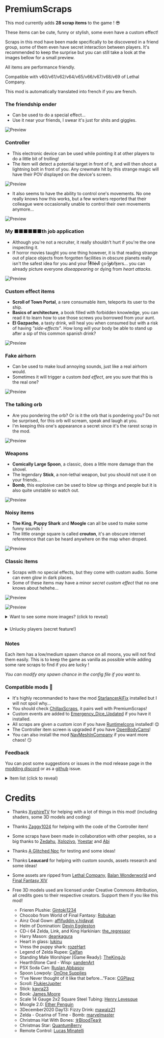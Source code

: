 # PremiumScraps

This mod currently adds **28 scrap items** to the game ! 😎

These items can be cute, funny or stylish, some even have a custom effect!

Scraps in this mod have been made specifically to be discovered in a friend group, some of them even have secret interaction between players. It's recommended to keep the surprise but you can still take a look at the images bellow for a small preview.

All items are performance friendly.

Compatible with v60/v61/v62/v64/v65/v66/v67/v68/v69 of Lethal Company.

This mod is automatically translated into french if you are french.

### The friendship ender
- Can be used to do a special effect...
- Use it near your friends, I swear it's just for shits and giggles.

![Preview](https://raw.githubusercontent.com/ZigzagAwaka/PremiumScraps/main/Images/premiumscraps-troll.PNG)

### Controller
- This electronic device can be used while pointing it at other players to do a little bit of trolling!
- The item will detect a potential target in front of it, and will then shoot a lightning bolt in front of you. Any crewmate hit by this strange magic will have their POV displayed on the device's screen.

![Preview](https://raw.githubusercontent.com/ZigzagAwaka/PremiumScraps/main/Images/premiumscraps-controller1.PNG)

- It also seems to have the ability to control one's movements. No one really knows how this works, but a few workers reported that their colleague were occasionally unable to control their own movements anymore...

![Preview](https://raw.githubusercontent.com/ZigzagAwaka/PremiumScraps/main/Images/premiumscraps-controller2.PNG)

### My ■■■■■■th job application
- Although you're not a recruiter, it really shouldn't hurt if you're the one inspecting it.
- If horror movies taught you one thing however, it is that reading strange out of place objects from forgotten facilities in obscure planets really isn't the safest idea for you and your f̣̓̊eͦ́ͦllo̵̶̍w͛ͮ͒ c͍o-̖̋w̸̱͎or̬͗kers... you can already picture everyone *diseappearing* or dying from *heart attacks*.

![Preview](https://raw.githubusercontent.com/ZigzagAwaka/PremiumScraps/main/Images/premiumscraps-darkjob.png)

### Custom effect items
- **Scroll of Town Portal**, a rare consumable item, teleports its user to the ship.
- **Basics of architecture**, a book filled with forbidden knowledge, you can read it to learn how to use those screws you borrowed from your aunt.
- **El Gazpacho**, a tasty drink, will heal you when consumed but with a risk of having *"side-effects"*. How long will your body be able to stand up after a sip of this common spanish drink?

![Preview](https://raw.githubusercontent.com/ZigzagAwaka/PremiumScraps/main/Images/premiumscraps-effects.PNG)

### Fake airhorn
- Can be used to make loud annoying sounds, just like a real airhorn would.
- Sometimes it will trigger a custom *bad effect*, are you sure that this is the real one?

![Preview](https://raw.githubusercontent.com/ZigzagAwaka/PremiumScraps/main/Images/premiumscraps-airhorn.PNG)

### The talking orb
- Are you pondering the orb? Or is it the orb that is pondering you? Do not be surprised, for this orb will scream, speak and laugh at you.
- I'm keeping this one's appearance a secret since it's the rarest scrap in the mod. 

![Preview](https://raw.githubusercontent.com/ZigzagAwaka/PremiumScraps/main/Images/premiumscraps-orb.PNG)

### Weapons
- **Comically Large Spoon**, a classic, does a little more damage than the shovel.
- The legendary **Stick**, a non-lethal weapon, but you should not use it on your friends...
- **Bomb**, this explosive can be used to blow up things and people but it is also quite unstable so watch out.

![Preview](https://raw.githubusercontent.com/ZigzagAwaka/PremiumScraps/main/Images/premiumscraps-weapons.PNG)

### Noisy items
- **The King**, **Puppy Shark** and **Moogle** can all be used to make some funny sounds !
- The little orange square is called **crouton**, it's an obscure internet refererence that can be heard anywhere on the map when droped.

![Preview](https://raw.githubusercontent.com/ZigzagAwaka/PremiumScraps/main/Images/premiumscraps-audio.PNG)

### Classic items
- Scraps with no special effects, but they come with custom audio. Some can even glow in dark places.
- Some of these items may have a minor *secret custom effect* that no one knows about hehehe...

![Preview](https://raw.githubusercontent.com/ZigzagAwaka/PremiumScraps/main/Images/premiumscraps-preview1.PNG)

![Preview](https://raw.githubusercontent.com/ZigzagAwaka/PremiumScraps/main/Images/premiumscraps-preview2.PNG)

<details><summary>Want to see some more images? (click to reveal)</summary>

![Preview](https://raw.githubusercontent.com/ZigzagAwaka/PremiumScraps/main/Images/premiumscraps-preview3.PNG)

![Preview](https://raw.githubusercontent.com/ZigzagAwaka/PremiumScraps/main/Images/premiumscraps-variant.PNG)

</details>

###

<details><summary>Unlucky players (secret feature!)</summary>

### Unlucky players
- Did you notice *oddly specific things* happening to certain players ? Things that you were unable to reproduce on your own ? With this mod installed, "unlucky players" will experience strange and secret phenomenons reserved only for them 😌

![Preview](https://raw.githubusercontent.com/ZigzagAwaka/PremiumScraps/main/Images/premiumscraps-unluckyplayers.png)

**If you enjoy inflicting excessive punishment on your friends, know that the status of "unlucky players" can be attributed to people yourself in the config file.**

</details>

##

### Notes
Each item has a low/medium spawn chance on all moons, you will not find them easily. This is to keep the game as vanilla as possible while adding some rare scraps to find if you are lucky !

*You can modify any spawn chance in the config file if you want to.*

### Compatible mods 🤫

- It's highly recommanded to have the mod [StarlancerAIFix](https://thunderstore.io/c/lethal-company/p/AudioKnight/StarlancerAIFix/) installed but I will not spoil why...
- You should check [ChillaxScraps](https://thunderstore.io/c/lethal-company/p/Zigzag/ChillaxScraps/), it pairs well with PremiumScraps!
- Custom events are added to [Emergency_Dice_Updated](https://thunderstore.io/c/lethal-company/p/slayer6409/Emergency_Dice_Updated/) if you have it installed.
- All scraps are given a custom icon if you have [RuntimeIcons](https://thunderstore.io/c/lethal-company/p/LethalCompanyModding/RuntimeIcons/) installed! 😌
- The Controller item screen is upgraded if you have [OpenBodyCams](https://thunderstore.io/c/lethal-company/p/Zaggy1024/OpenBodyCams/)!
- You can also install the mod [NavMeshInCompany](https://thunderstore.io/c/lethal-company/p/Kittenji/NavMeshInCompany/) if you want more chaos! 😏

### Feedback
You can post some suggestions or issues in the mod release page in the [modding discord](https://discord.com/invite/lcmod) or as a [github](https://github.com/ZigzagAwaka/PremiumScraps) issue.

<details><summary>Item list (click to reveal)</summary>

- Frieren
- Chocobo
- Ainz Ooal Gown
- Helm of Domination
- The King
- Harry Mason
- Mystic Cristal
- Puppy Shark
- Rupee
- Ea-Nasir Statue
- HearthStone Card
- SODA
- Comically Large Spoon
- crouton
- Fake Airhorn
- Balan Statue
- The friendship ender
- Scroll of Town Portal
- Stick
- Basics of architecture
- Galvanized square steel
- My ■■■■■■th job application
- Moogle
- El Gazpacho
- The talking orb
- Bomb
- Controller
- Serpent of Ronka

</details>

##

# Credits

- Thanks [XyphireTV](https://www.twitch.tv/xyphiretv) for helping with a lot of things in this mod! (including shaders, some 3D models and coding)

- Thanks [Zaggy1024](https://thunderstore.io/c/lethal-company/p/Zaggy1024/) for helping with the code of the Controller item!

- Some scraps have been made in collaboration with other peoples, so a big thanks to [Zedahu](https://www.twitch.tv/zedahu), [Xplozivo](https://www.twitch.tv/xplozivo), [Yoestar](https://www.instagram.com/yo_estar/) and [Abi](https://www.instagram.com/abidesh_/)

- Thanks [A Glitched Npc](https://www.twitch.tv/a_glitched_npc) for testing and some ideas!

- Thanks **Leaucard** for helping with custom sounds, assets research and some ideas!

- Some assets are ripped from [Lethal Company](https://store.steampowered.com/app/1966720/Lethal_Company/), [Balan Wonderworld](https://store.steampowered.com/app/1341050/BALAN_WONDERWORLD/) and [Final Fantasy XIV](https://store.steampowered.com/app/39210/FINAL_FANTASY_XIV_Online/)

- Free 3D models used are licensed under Creative Commons Attribution, all credits goes to their respective creators. Support them if you like this mod!

    - Frieren Plushie: [Gintoki1234](https://sketchfab.com/3d-models/frieren-plushie-209c79c641164b38a81e145b6af3f890)
    - Chocobo from World of Final Fantasy: [Robukan](https://sketchfab.com/3d-models/chocobo-from-world-of-final-fantasy-329f0b6d71f245e89ff6cf8371180025)
    - Ainz Ooal Gown: [affifuddin.y.hidayat](https://sketchfab.com/3d-models/ainz-ooal-gown-e62df306954144fbb613c6fc3b04e682)
    - Helm of Domination: [Devin Eggleston](https://sketchfab.com/3d-models/helm-of-domination-08c0069b2f5840cba920edc6c2b17a83)
    - CD-i 64 Zelda, Link, and King Harkinian: [the_regressor](https://sketchfab.com/3d-models/cd-i-64-zelda-link-and-king-harkinian-e83b97e8963249b3b367e6d385ac7495)
    - Harry Mason: [deankagura](https://sketchfab.com/3d-models/harry-mason-8e7c5249891e4520b9bc04cb2f8fb255)
    - Heart in glass: [lukinu](https://sketchfab.com/3d-models/heart-in-glass-1dacc91d294141658633cce0a79ecd97)
    - Vress the puppy shark: [rozeHart](https://sketchfab.com/3d-models/vress-the-puppy-shark-0bf0ac5dd20f46cbb91534491438bb2f)
    - Legend of Zelda Rupee: [Calfan](https://sketchfab.com/3d-models/legend-of-zelda-rupee-aa19b25bc1af41139a671403bc4110e3)
    - Standing Male Worshiper [Game Ready]: [TheKingJo](https://sketchfab.com/3d-models/standing-male-worshiper-game-ready-572f7a4aa653464eb96d14c5b953d600)
    - HearthStone Card - Wisp: [sandenArt](https://sketchfab.com/3d-models/hearthstone-card-wisp-5c354d20122d4bdd946ca4b4f3c23ca9)
    - PSX Soda Can: [Ruslan Abbasov](https://sketchfab.com/3d-models/psx-soda-can-2823eac5e9d14414a9577715274fd89f)
    - Spoon Lowpoly: [OnOne Supplies](https://sketchfab.com/3d-models/spoon-lowpoly-9b3e16a7a2c04ca5907a09e4e4daaac7)
    - “I’ve Never thought of it like that before…”Face: [CGPlayz](https://sketchfab.com/3d-models/ive-never-thought-of-it-like-that-beforeface-98547873477c45168dce192a48b1e9a7)
    - Scroll: [FlukierJupiter](https://sketchfab.com/3d-models/scroll-7450e494eb654e9b937bb52724220e77)
    - Stick: [kayra23](https://sketchfab.com/3d-models/stick-d93365fe0cf54bac95b60027df67f179)
    - Book: [James.Moore](https://sketchfab.com/3d-models/book-28e028e981604aacb25766852aa279ed)
    - Scale 14 Gauge 2x2 Square Steel Tubing: [Henry Levesque](https://www.printables.com/en/model/961166-scale-14-gauge-2x2-square-steel-tubing)
    - Moogle 2.0: [Ether Penguin](https://www.turbosquid.com/fr/3d-models/3d-moogle-1360579)
    - 3December2020 Day13: Fizzy Drink: [mawalz21](https://sketchfab.com/3d-models/3december2020-day13-fizzy-drink-3110b5f1a2eb4cfa8b3c0ea2ecd4c8c3)
    - Zelda - Ocarina of Time - Bomb: [marvelmaster](https://sketchfab.com/3d-models/zelda-ocarina-of-time-bomb-161818c6f5624511bcfc2f82f7c35b53)
    - Christmas Hat With Bones: [✞BloodTea✞](https://sketchfab.com/3d-models/christmas-hat-with-bones-eb9c5ddd1c324d3889188a07fd75c1c9)
    - Christmas Star: [QuantumBerry](https://sketchfab.com/3d-models/christmas-star-e53d8ba6935d4eb683b732062cd919f4)
    - Remote Control: [Lucas Minatelli](https://sketchfab.com/3d-models/remote-control-b4e221d6bbe7440e90d69fd37e91c48a)
